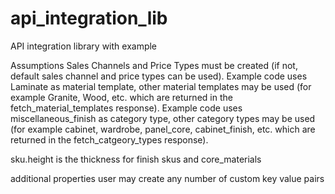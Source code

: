 # api_integration_lib
API integration library with example

Assumptions
Sales Channels and Price Types must be created (if not, default sales channel and price types can be used).
Example code uses Laminate as material template, other material templates may be used (for example Granite, Wood, etc. which are returned in the fetch_material_templates response).
Example code uses miscellaneous_finish  as category type, other category types may be used (for example cabinet, wardrobe, panel_core, cabinet_finish, etc. which are returned in the fetch_catgeory_types response).


sku.height is the thickness for finish skus and core_materials

additional properties
user may create any number of custom key value pairs